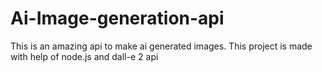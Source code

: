 # Ai-Image-generation-api
This is an amazing api to make ai generated images. This project is made with help of node.js and dall-e 2 api
